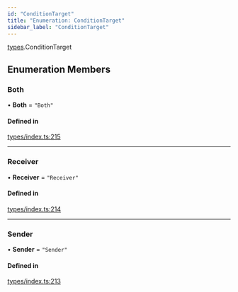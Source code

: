 ```yaml
---
id: "ConditionTarget"
title: "Enumeration: ConditionTarget"
sidebar_label: "ConditionTarget"
---
```


[types](../../../modules/Types/Types.md).ConditionTarget

## Enumeration Members

### Both

• **Both** = ``"Both"``

#### Defined in

[types/index.ts:215](https://github.com/PolymeshAssociation/polymesh-sdk/blob/720afb69c/src/types/index.ts#L215)

___

### Receiver

• **Receiver** = ``"Receiver"``

#### Defined in

[types/index.ts:214](https://github.com/PolymeshAssociation/polymesh-sdk/blob/720afb69c/src/types/index.ts#L214)

___

### Sender

• **Sender** = ``"Sender"``

#### Defined in

[types/index.ts:213](https://github.com/PolymeshAssociation/polymesh-sdk/blob/720afb69c/src/types/index.ts#L213)
